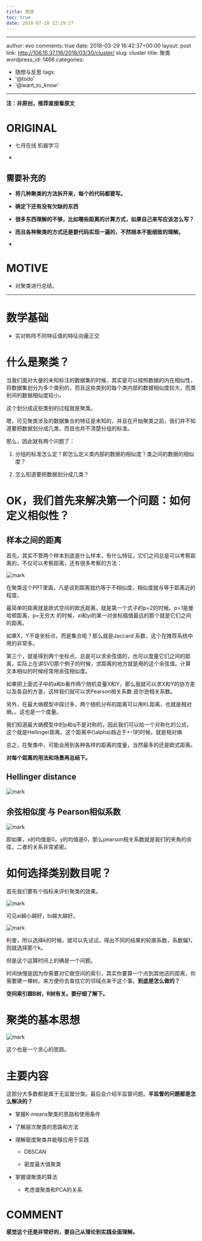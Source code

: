 ```yaml
---
title: 聚类
toc: true
date: 2018-07-28 22:29:27
---
```

---
author: evo
comments: true
date: 2018-03-29 16:42:37+00:00
layout: post
link: http://106.15.37.116/2018/03/30/cluster/
slug: cluster
title: 聚类
wordpress_id: 1466
categories:
- 随想与反思
tags:
- '@todo'
- '@want_to_know'
---

<!-- more -->

**注：非原创，推荐直接看原文**


# ORIGINAL






  * 七月在线 机器学习


  *



## 需要补充的






  * **将几种聚类的方法拆开来，每个的代码都要写。**


  * **确定下还有没有欠缺的东西**


  * **很多东西理解的不够，比如哪些距离的计算方式，如果自己来写应该怎么写？**


  * **而且各种聚类的方式还是要代码实现一遍的，不然根本不能细致的理解。**


  *



# MOTIVE






  * 对聚类进行总结。





* * *






# 数学基础






  * 实对称阵不同特征值的特征向量正交





###




# 什么是聚类？


当我们面对大量的未知标注的数据集的时候，其实是可以按照数据的内在相似性，将数据集划分为多个类别的，而且这些类别的每个类内部的数据相似度较大，而类别间的数据相似度较小。

这个划分成这些类别的过程就是聚类。

嗯，可见聚类涉及的数据集合的特征是未知的，并且在开始聚类之前，我们并不知道要把数据划分成几类，而且也并不清楚分组的标准。

那么，因此就有两个问题了：




  1. 分组的标准怎么定？即怎么定义类内部的数据的相似度？类之间的数据的相似度？


  2. 怎么知道要把数据划分成几类？





# OK，我们首先来解决第一个问题：如何定义相似性？




## 样本之间的距离


首先，其实不管两个样本到底是什么样本，有什么特征，它们之间总是可以考察距离的，不仅可以考察距离，还有很多考察的方法：


![mark](http://pacdb2bfr.bkt.clouddn.com/blog/image/180728/5D48kHDLH1.png?imageslim)

在聚类这个PPT里面，凡是谈到距离就约等于不相似度，相似度就与等于距离近的程度。

最简单的距离就是欧式空间的欧氏距离，就是第一个式子的p=2的时候。p=1是曼哈顿距离，p=无穷大 的时候，xi和yi的某一对坐标插值最远的那个就是它们之间的距离。

如果X，Y不是坐标点，而是集合呢？那么就是Jaccard 系数，这个在推荐系统中用的非常多。

第三个，就是得到两个坐标点，总是可以求余弦值的，也可以度量它们之间的距离，实际上在讲SVD那个例子的时候，求距离的地方就是用的这个余弦值。计算文本相似的时候经常用余弦相似度。

如果把上面式子中的a和b看作两个随机变量X和Y，那么我就可以求X和Y的协方差以及各自的方差，这样我们就可以求Pearson相关系数 皮尔逊相关系数。

另外，在最大熵模型中探讨多，两个随机分布的距离可以用KL距离，也就是相对熵。。这也是一个度量。

我们知道最大熵模型中的p和q不是对称的，因此我们可以给一个对称化的公式，这个就是Hellinger距离。这个距离中\(\alpha\)趋近于+-1的时候，就是相对熵

总之，在聚类中，可能会用到各种各样的距离的度量，当然最多的还是欧式距离。

**对每个距离的用法和场景再总结下。**


## Hellinger distance



![mark](http://pacdb2bfr.bkt.clouddn.com/blog/image/180728/Aa4I0cak6A.png?imageslim)


## 余弦相似度 与 Pearson相似系数


![mark](http://pacdb2bfr.bkt.clouddn.com/blog/image/180728/2EfkAiDKJG.png?imageslim)

即如果，x的均值是0，y的均值是0，那么pearson相关系数就是我们的夹角的余弦，二者的关系非常紧密。


# 如何选择类别数目呢？


首先我们要有个指标来评价聚类的效果。


![mark](http://pacdb2bfr.bkt.clouddn.com/blog/image/180728/gFI1FBaBjG.png?imageslim)

可见ai越小越好，bi越大越好。


![mark](http://pacdb2bfr.bkt.clouddn.com/blog/image/180728/h7aKGHg744.png?imageslim)

利害，所以选择k的时候，就可以先试试，得出不同的结果的轮廓系数，系数偏1，则就选择那个k。

但是这个运算时间上的确是一个问题。

时间快慢是因为你需要对它做空间的索引，其实你要算一个点到其他店的距离，你需要建一棵树。来方便你去查找它的邻域点来干这个事。**到底是怎么做的？**

**空间索引跟B树，R树有关。要仔细了解下。**




# 聚类的基本思想


![mark](http://pacdb2bfr.bkt.clouddn.com/blog/image/180728/mAEAaIKfKC.png?imageslim)

这个也是一个贪心的思路。






# 主要内容


这部分大多数都是属于无监督分类。最后会介绍半监督问题。**半监督的问题都是怎么解决的？**




  * 掌握K-means聚类的思路和使用条件


  * 了解层次聚类的思路和方法


  * 理解密度聚类并能够应用于实践


    * DBSCAN


    * 密度最大值聚类





  * 掌握谱聚类的算法


    * 考虑谱聚类和PCA的关系







# COMMENT




**感觉这个还是非常好的，要自己从理论到实践全面理解。**
